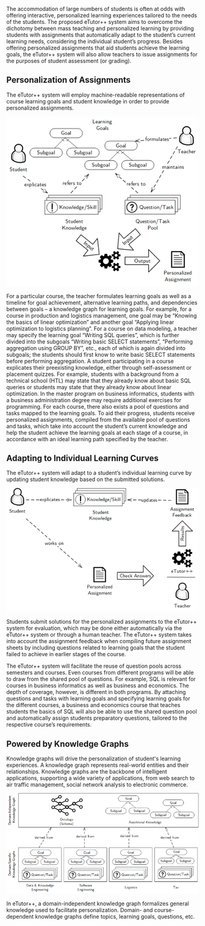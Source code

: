 The accommodation of large numbers of students is often at odds with offering interactive, personalized learning experiences tailored to the needs of the students. The proposed eTutor++ system aims to overcome the dichotomy between mass teaching and personalized learning by providing students with assignments that automatically adapt to the student’s current learning needs, considering the individual student’s progress. Besides offering personalized assignments that aid students achieve the learning goals, the eTutor++ system will also allow teachers to issue assignments for the purposes of student assessment (or grading).

Personalization of Assignments
----

The eTutor++ system will employ machine-readable representations of course learning goals and student knowledge in order to provide personalized assignments. 

![Overview Personalization of assignments](img/overview_personalization.png)

For a particular course, the teacher formulates learning goals as well as a timeline for goal achievement, alternative learning paths, and dependencies between goals – a knowledge graph for learning goals. For example, for a course in production and logistics management, one goal may be “Knowing the basics of linear optimization” and another goal “Applying linear optimization to logistics planning”. For a course on data modeling, a teacher may specify the learning goal “Writing SQL queries”, which is further divided into the subgoals “Writing basic SELECT statements”, “Performing aggregation using GROUP BY”, etc., each of which is again divided into subgoals; the students should first know to write basic SELECT statements before performing aggregation. A student participating in a course explicates their preexisting knowledge, either through self-assessment or placement quizzes. For example, students with a background from a technical school (HTL) may state that they already know about basic SQL queries or students may state that they already know about linear optimization. In the master program on business informatics, students with a business administration degree may require additional exercises for programming. For each course, there also exists a pool of questions and tasks mapped to the learning goals. To aid their progress, students receive personalized assignments, compiled from the available pool of questions and tasks, which take into account the student’s current knowledge and help the student achieve the learning goals at each stage of a course, in accordance with an ideal learning path specified by the teacher.

Adapting to Individual Learning Curves
----

The eTutor++ system will adapt to a student’s individual learning curve by updating student knowledge based on the submitted solutions. 

![Exercising](img/exercises.png)

Students submit solutions for the personalized assignments to the eTutor++ system for evaluation, which may be done either automatically via the eTutor++ system or through a human teacher. The eTutor++ system takes into account the assignment feedback when compiling future assignment sheets by including questions related to learning goals that the student failed to achieve in earlier stages of the course.

The eTutor++ system will facilitate the reuse of question pools across semesters and courses. Even courses from different programs will be able to draw from the shared pool of questions. For example, SQL is relevant for courses in business informatics as well as business and economics. The depth of coverage, however, is different in both programs. By attaching questions and tasks with learning goals and specifying learning goals for the different courses, a business and economics course that teaches students the basics of SQL will also be able to use the shared question pool and automatically assign students preparatory questions, tailored to the respective course’s requirements.

Powered by Knowledge Graphs
----
Knowledge graphs will drive the personalization of student's learning experiences. A knowledge graph represents real-world entities and their relationships. Knowledge graphs are the backbone of intelligent applications, supporting a wide variety of applications, from web search to air traffic management, social network analysis to electronic commerce.

![Knowledge Graphs](img/knowledge-graphs.png)

In eTutor++, a domain-independent knowledge graph formalizes general knowledge used to facilitate personalization. Domain- and course-dependent knowledge graphs define topics, learning goals, questions, etc.
